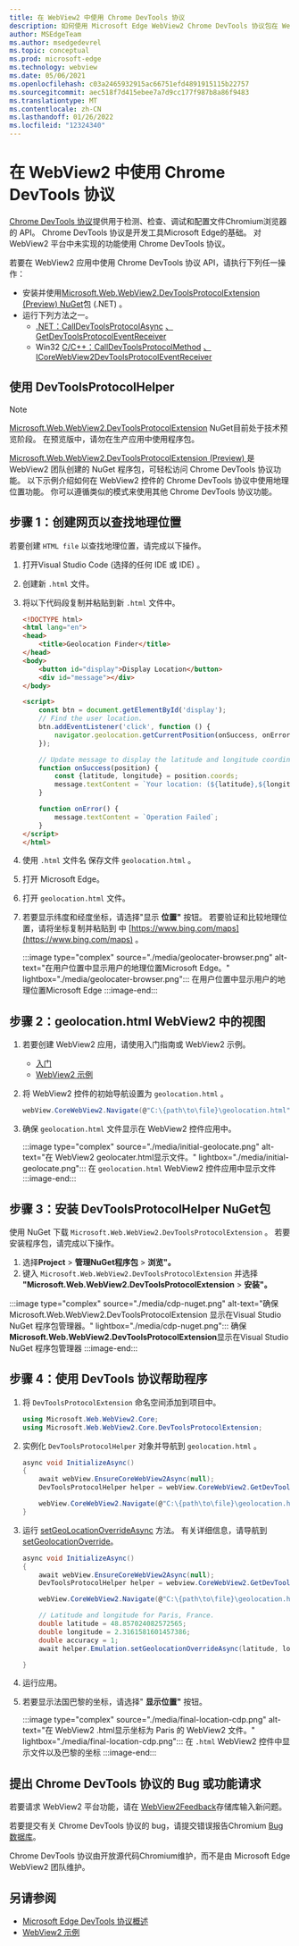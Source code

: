 ```yaml
---
title: 在 WebView2 中使用 Chrome DevTools 协议
description: 如何使用 Microsoft Edge WebView2 Chrome DevTools 协议包在 WebView2 应用中使用 Chrome NuGet协议。
author: MSEdgeTeam
ms.author: msedgedevrel
ms.topic: conceptual
ms.prod: microsoft-edge
ms.technology: webview
ms.date: 05/06/2021
ms.openlocfilehash: c03a2465932915ac66751efd4891915115b22757
ms.sourcegitcommit: aec518f7d415ebee7a7d9cc177f987b8a86f9483
ms.translationtype: MT
ms.contentlocale: zh-CN
ms.lasthandoff: 01/26/2022
ms.locfileid: "12324340"
---
```

# <a name="use-the-chrome-devtools-protocol-in-webview2"></a>在 WebView2 中使用 Chrome DevTools 协议

[Chrome DevTools 协议](https://chromedevtools.github.io/devtools-protocol)提供用于检测、检查、调试和配置文件Chromium浏览器的 API。  Chrome DevTools 协议是开发工具Microsoft Edge的基础。  对 WebView2 平台中未实现的功能使用 Chrome DevTools 协议。

若要在 WebView2 应用中使用 Chrome DevTools 协议 API，请执行下列任一操作：

*   安装并使用[Microsoft.Web.WebView2.DevToolsProtocolExtension (Preview) NuGet](https://www.nuget.org/packages/Microsoft.Web.WebView2.DevToolsProtocolExtension)包 (.NET) 。
*   运行下列方法之一。
    *   [.NET：CallDevToolsProtocolAsync](/dotnet/api/microsoft.web.webview2.core.corewebview2.calldevtoolsprotocolmethodasync?view=webview2-dotnet-1.0.774.44&preserve-view=true#Microsoft_Web_WebView2_Core_CoreWebView2_CallDevToolsProtocolMethodAsync_System_String_System_String_) [、GetDevToolsProtocolEventReceiver](/dotnet/api/microsoft.web.webview2.core.corewebview2.getdevtoolsprotocoleventreceiver?view=webview2-dotnet-1.0.774.44&preserve-view=true)
    *   Win32  [C/C++：CallDevToolsProtocolMethod](/microsoft-edge/webview2/reference/win32/icorewebview2?view=webview2-1.0.774.44&preserve-view=true#calldevtoolsprotocolmethod) [、ICoreWebView2DevToolsProtocolEventReceiver](/microsoft-edge/webview2/reference/win32/icorewebview2devtoolsprotocoleventreceiver?view=webview2-1.0.774.44&preserve-view=true)


<!-- ====================================================================== -->
## <a name="use-devtoolsprotocolhelper"></a>使用 DevToolsProtocolHelper

> [!NOTE]
> [Microsoft.Web.WebView2.DevToolsProtocolExtension](https://www.nuget.org/packages/Microsoft.Web.WebView2.DevToolsProtocolExtension) NuGet目前处于技术预览阶段。  在预览版中，请勿在生产应用中使用程序包。

[Microsoft.Web.WebView2.DevToolsProtocolExtension (Preview) ](https://www.nuget.org/packages/Microsoft.Web.WebView2.DevToolsProtocolExtension)是 WebView2 团队创建的 NuGet 程序包，可轻松访问 Chrome DevTools 协议功能。  以下示例介绍如何在 WebView2 控件的 Chrome DevTools 协议中使用地理位置功能。  你可以遵循类似的模式来使用其他 Chrome DevTools 协议功能。


<!-- ====================================================================== -->
## <a name="step-1-create-a-webpage-to-find-your-geolocation"></a>步骤 1：创建网页以查找地理位置

若要创建 `HTML file` 以查找地理位置，请完成以下操作。

1.  打开Visual Studio Code (选择的任何 IDE 或 IDE) 。
1.  创建新 `.html` 文件。
1.  将以下代码段复制并粘贴到新 `.html` 文件中。

    ```html
    <!DOCTYPE html>
    <html lang="en">
    <head>
        <title>Geolocation Finder</title>
    </head>
    <body>
        <button id="display">Display Location</button>
        <div id="message"></div>
    </body>

    <script>
        const btn = document.getElementById('display');
        // Find the user location.
        btn.addEventListener('click', function () {
            navigator.geolocation.getCurrentPosition(onSuccess, onError);
        });

        // Update message to display the latitude and longitude coordinates.
        function onSuccess(position) {
            const {latitude, longitude} = position.coords;
            message.textContent = `Your location: (${latitude},${longitude})`;
        }

        function onError() {
            message.textContent = `Operation Failed`;
        }
    </script>
    </html>
    ```

1.  使用 `.html` 文件名 保存文件 `geolocation.html` 。
1.  打开 Microsoft Edge。
1.  打开 `geolocation.html` 文件。
1.  若要显示纬度和经度坐标，请选择"显示 **位置"** 按钮。  若要验证和比较地理位置，请将坐标复制并粘贴到 中 [https://www.bing.com/maps](https://www.bing.com/maps) 。

    :::image type="complex" source="./media/geolocater-browser.png" alt-text="在用户位置中显示用户的地理位置Microsoft Edge。" lightbox="./media/geolocater-browser.png":::
       在用户位置中显示用户的地理位置Microsoft Edge
    :::image-end:::


<!-- ====================================================================== -->
## <a name="step-2-display-geolocationhtml-in-a-webview2"></a>步骤 2：geolocation.html WebView2 中的视图

1.  若要创建 WebView2 应用，请使用入门指南或 WebView2 示例。
    *   [入门](../index.md#get-started)
    *   [WebView2 示例](https://github.com/MicrosoftEdge/WebView2Samples)

1.  将 WebView2 控件的初始导航设置为 `geolocation.html` 。

    ```csharp
    webView.CoreWebView2.Navigate(@"C:\{path\to\file}\geolocation.html");
    ```

1.  确保 `geolocation.html` 文件显示在 WebView2 控件应用中。

    :::image type="complex" source="./media/initial-geolocate.png" alt-text="在 WebView2 geolocater.html显示文件。" lightbox="./media/initial-geolocate.png":::
       在 `geolocation.html` WebView2 控件应用中显示文件
    :::image-end:::


<!-- ====================================================================== -->
## <a name="step-3-install-the-devtoolsprotocolhelper-nuget-package"></a>步骤 3：安装 DevToolsProtocolHelper NuGet包

使用 NuGet 下载 `Microsoft.Web.WebView2.DevToolsProtocolExtension` 。  若要安装程序包，请完成以下操作。

1.  选择**Project**  >  **管理NuGet程序包**  >  **浏览"。**
1.  键入 `Microsoft.Web.WebView2.DevToolsProtocolExtension` 并选择 **"Microsoft.Web.WebView2.DevToolsProtocolExtension**  >  **安装"。**

:::image type="complex" source="./media/cdp-nuget.png" alt-text="确保 Microsoft.Web.WebView2.DevToolsProtocolExtension 显示在Visual Studio NuGet 程序包管理器。" lightbox="./media/cdp-nuget.png":::
   确保**Microsoft.Web.WebView2.DevToolsProtocolExtension**显示在Visual Studio NuGet 程序包管理器
:::image-end:::


<!-- ====================================================================== -->
## <a name="step-4-use-devtools-protocol-helper"></a>步骤 4：使用 DevTools 协议帮助程序

1.  将 `DevToolsProtocolExtension` 命名空间添加到项目中。

    ```csharp
    using Microsoft.Web.WebView2.Core;
    using Microsoft.Web.WebView2.Core.DevToolsProtocolExtension;
    ```

1.  实例化 `DevToolsProtocolHelper` 对象并导航到 `geolocation.html` 。

    ```csharp
    async void InitializeAsync()
    {
        await webView.EnsureCoreWebView2Async(null);
        DevToolsProtocolHelper helper = webView.CoreWebView2.GetDevToolsProtocolHelper();

        webView.CoreWebView2.Navigate(@"C:\{path\to\file}\geolocation.html");
    }
    ```

1.  运行 [setGeoLocationOverrideAsync](https://chromedevtools.github.io/devtools-protocol/tot/Emulation/#method-setGeolocationOverride) 方法。  有关详细信息，请导航到 [setGeolocationOverride](https://chromedevtools.github.io/devtools-protocol/tot/Emulation/#method-setGeolocationOverride)。

    ```csharp
    async void InitializeAsync()
    {
        await webView.EnsureCoreWebView2Async(null);
        DevToolsProtocolHelper helper = webview.CoreWebView2.GetDevToolsProtocolHelper();

        webView.CoreWebView2.Navigate(@"C:\{path\to\file}\geolocation.html");

        // Latitude and longitude for Paris, France.
        double latitude = 48.857024082572565;
        double longitude = 2.3161581601457386;
        double accuracy = 1;
        await helper.Emulation.setGeolocationOverrideAsync(latitude, longitude, accuracy);

    }
    ```

1.  运行应用。
1.  若要显示法国巴黎的坐标，请选择" **显示位置"** 按钮。

    :::image type="complex" source="./media/final-location-cdp.png" alt-text="在 WebView2 .html显示坐标为 Paris 的 WebView2 文件。" lightbox="./media/final-location-cdp.png":::
       在 `.html` WebView2 控件中显示文件以及巴黎的坐标
    :::image-end:::


<!-- ====================================================================== -->
## <a name="file-a-bug-or-feature-request-for-the-chrome-devtools-protocol"></a>提出 Chrome DevTools 协议的 Bug 或功能请求

若要请求 WebView2 平台功能，请在 [WebView2Feedback](https://github.com/MicrosoftEdge/WebView2Feedback)存储库输入新问题。

若要提交有关 Chrome DevTools 协议的 bug，请提交错误报告Chromium [Bug 数据库](https://bugs.chromium.org/p/chromium/issues/entry?components=Platform%3EDevTools%3EPlatform)。

Chrome DevTools 协议由开放源代码Chromium维护，而不是由 Microsoft Edge WebView2 团队维护。


<!-- ====================================================================== -->
## <a name="see-also"></a>另请参阅

*  [Microsoft Edge DevTools 协议概述](../../devtools-protocol-chromium/index.md)
*  [WebView2 示例](https://github.com/MicrosoftEdge/WebView2Samples)
